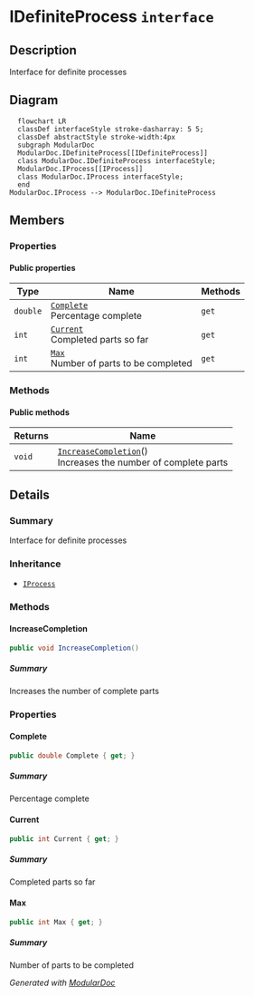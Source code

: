 # IDefiniteProcess `interface`

## Description
Interface for definite processes

## Diagram
```mermaid
  flowchart LR
  classDef interfaceStyle stroke-dasharray: 5 5;
  classDef abstractStyle stroke-width:4px
  subgraph ModularDoc
  ModularDoc.IDefiniteProcess[[IDefiniteProcess]]
  class ModularDoc.IDefiniteProcess interfaceStyle;
  ModularDoc.IProcess[[IProcess]]
  class ModularDoc.IProcess interfaceStyle;
  end
ModularDoc.IProcess --> ModularDoc.IDefiniteProcess
```

## Members
### Properties
#### Public  properties
| Type | Name | Methods |
| --- | --- | --- |
| `double` | [`Complete`](#complete)<br>Percentage complete | `get` |
| `int` | [`Current`](#current)<br>Completed parts so far | `get` |
| `int` | [`Max`](#max)<br>Number of parts to be completed | `get` |

### Methods
#### Public  methods
| Returns | Name |
| --- | --- |
| `void` | [`IncreaseCompletion`](#increasecompletion)()<br>Increases the number of complete parts |

## Details
### Summary
Interface for definite processes

### Inheritance
 - [
`IProcess`
](./IProcess.md)

### Methods
#### IncreaseCompletion
```csharp
public void IncreaseCompletion()
```
##### Summary
Increases the number of complete parts

### Properties
#### Complete
```csharp
public double Complete { get; }
```
##### Summary
Percentage complete

#### Current
```csharp
public int Current { get; }
```
##### Summary
Completed parts so far

#### Max
```csharp
public int Max { get; }
```
##### Summary
Number of parts to be completed

*Generated with* [*ModularDoc*](https://github.com/hailstorm75/ModularDoc)
